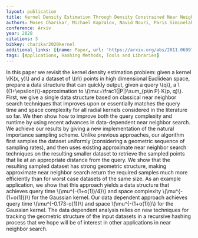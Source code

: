 ```yaml
---
layout: publication
title: Kernel Density Estimation Through Density Constrained Near Neighbor Search
authors: Moses Charikar, Michael Kapralov, Navid Nouri, Paris Siminelakis
conference: Arxiv
year: 2020
citations: 3
bibkey: charikar2020kernel
additional_links: [{name: Paper, url: 'https://arxiv.org/abs/2011.06997'}]
tags: [Applications, Hashing Methods, Tools and Libraries]
---
```

In this paper we revisit the kernel density estimation problem: given a
kernel \\(K(x, y)\\) and a dataset of \\(n\\) points in high dimensional Euclidean
space, prepare a data structure that can quickly output, given a query \\(q\\), a
\\((1+\epsilon)\\)-approximation to \\(\mu:=\frac1\{|P|\}\sum_\{p\in P\} K(p, q)\\). First,
we give a single data structure based on classical near neighbor search
techniques that improves upon or essentially matches the query time and space
complexity for all radial kernels considered in the literature so far. We then
show how to improve both the query complexity and runtime by using recent
advances in data-dependent near neighbor search.
  We achieve our results by giving a new implementation of the natural
importance sampling scheme. Unlike previous approaches, our algorithm first
samples the dataset uniformly (considering a geometric sequence of sampling
rates), and then uses existing approximate near neighbor search techniques on
the resulting smaller dataset to retrieve the sampled points that lie at an
appropriate distance from the query. We show that the resulting sampled dataset
has strong geometric structure, making approximate near neighbor search return
the required samples much more efficiently than for worst case datasets of the
same size. As an example application, we show that this approach yields a data
structure that achieves query time \\(\mu^\{-(1+o(1))/4\}\\) and space complexity
\\(\mu^\{-(1+o(1))\}\\) for the Gaussian kernel. Our data dependent approach achieves
query time \\(\mu^\{-0.173-o(1)\}\\) and space \\(\mu^\{-(1+o(1))\}\\) for the Gaussian
kernel. The data dependent analysis relies on new techniques for tracking the
geometric structure of the input datasets in a recursive hashing process that
we hope will be of interest in other applications in near neighbor search.